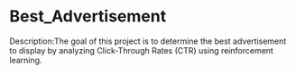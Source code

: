 # Best_Advertisement
Description:The goal of this project is to determine the best advertisement to display by analyzing Click-Through Rates (CTR) using reinforcement learning.

